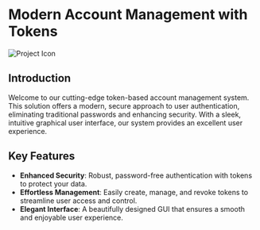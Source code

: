 # Modern Account Management with Tokens

![Project Icon](https://ourcloud2.vercel.app/asset/1.1.png)

## Introduction

Welcome to our cutting-edge token-based account management system. This solution offers a modern, secure approach to user authentication, eliminating traditional passwords and enhancing security. With a sleek, intuitive graphical user interface, our system provides an excellent user experience.

## Key Features

- **Enhanced Security**: Robust, password-free authentication with tokens to protect your data.
- **Effortless Management**: Easily create, manage, and revoke tokens to streamline user access and control.
- **Elegant Interface**: A beautifully designed GUI that ensures a smooth and enjoyable user experience.
